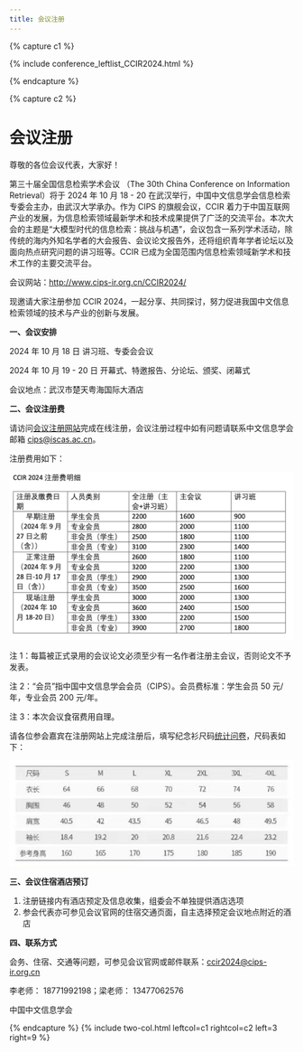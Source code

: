 ```yaml
---
title: 会议注册
---
```


{% capture c1 %}

{% include conference_leftlist_CCIR2024.html %}

{% endcapture %}

{% capture c2 %}

# <i class="fas fa-feather-alt"></i>会议注册

<p></p>
尊敬的各位会议代表，大家好！

第三十届全国信息检索学术会议 （The 30th China Conference on Information Retrieval）将于 2024 年 10 月 18 - 20 在武汉举行，中国中文信息学会信息检索专委会主办，由武汉大学承办。作为 CIPS 的旗舰会议，CCIR 着力于中国互联网产业的发展，为信息检索领域最新学术和技术成果提供了广泛的交流平台。本次大会的主题是“大模型时代的信息检索：挑战与机遇”，会议包含一系列学术活动，除传统的海内外知名学者的大会报告、会议论文报告外，还将组织青年学者论坛以及面向热点研究问题的讲习班等。CCIR 已成为全国范围内信息检索领域新学术和技术工作的主要交流平台。

会议网站：http://www.cips-ir.org.cn/CCIR2024/

现邀请大家注册参加 CCIR 2024，一起分享、共同探讨，努力促进我国中文信息检索领域的技术与产业的创新与发展。

**一、会议安排**

2024 年 10 月 18 日 讲习班、专委会会议

2024 年 10 月 19 - 20 日 开幕式、特邀报告、分论坛、颁奖、闭幕式

会议地点：武汉市楚天粤海国际大酒店

**二、会议注册费**

请访问[会议注册网站](https://www.cipsc.org.cn/Learn/index.aspx?itemid=4508)完成在线注册，会议注册过程中如有问题请联系中文信息学会邮箱 cips@iscas.ac.cn。

注册费用如下：

<img src="./assets/fee.png" style="width:800px;">

注 1：每篇被正式录用的会议论文必须至少有一名作者注册主会议，否则论文不予发表。

注 2：“会员”指中国中文信息学会会员（CIPS）。会员费标准：学生会员 50 元/年，专业会员 200 元/年。

注 3：本次会议食宿费用自理。

请各位参会嘉宾在注册网站上完成注册后，填写纪念衫尺码[统计问卷](https://bqyl1x9muk3.feishu.cn/share/base/form/shrcn5VoOD8RwNpjDvmqKUji4t4)，尺码表如下：

<img src="./assets/size_chart.png" style="width:700px;">

**三、会议住宿酒店预订**

1. 注册链接内有酒店预定及信息收集，组委会不单独提供酒店选项
2. 参会代表亦可参见会议官网的住宿交通页面，自主选择预定会议地点附近的酒店

**四、联系方式**

会务、住宿、交通等问题，可参见会议官网或邮件联系：ccir2024@cips-ir.org.cn

李老师： 18771992198；梁老师： 13477062576

中国中文信息学会

{% endcapture %}
{% include two-col.html leftcol=c1 rightcol=c2 left=3 right=9 %}
